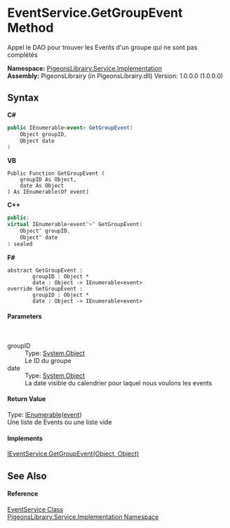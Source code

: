 # EventService.GetGroupEvent Method 
 

Appel le DAO pour trouver les Events d'un groupe qui ne sont pas complétés

**Namespace:**&nbsp;<a href="61ea8cdd-bbb0-4640-7fbb-d4c259f85123">PigeonsLibrairy.Service.Implementation</a><br />**Assembly:**&nbsp;PigeonsLibrairy (in PigeonsLibrairy.dll) Version: 1.0.0.0 (1.0.0.0)

## Syntax

**C#**<br />
``` C#
public IEnumerable<event> GetGroupEvent(
	Object groupID,
	Object date
)
```

**VB**<br />
``` VB
Public Function GetGroupEvent ( 
	groupID As Object,
	date As Object
) As IEnumerable(Of event)
```

**C++**<br />
``` C++
public:
virtual IEnumerable<event^>^ GetGroupEvent(
	Object^ groupID, 
	Object^ date
) sealed
```

**F#**<br />
``` F#
abstract GetGroupEvent : 
        groupID : Object * 
        date : Object -> IEnumerable<event> 
override GetGroupEvent : 
        groupID : Object * 
        date : Object -> IEnumerable<event> 
```


#### Parameters
&nbsp;<dl><dt>groupID</dt><dd>Type: <a href="http://msdn2.microsoft.com/en-us/library/e5kfa45b" target="_blank">System.Object</a><br />Le ID du groupe</dd><dt>date</dt><dd>Type: <a href="http://msdn2.microsoft.com/en-us/library/e5kfa45b" target="_blank">System.Object</a><br />La date visible du calendrier pour laquel nous voulons les events</dd></dl>

#### Return Value
Type: <a href="http://msdn2.microsoft.com/en-us/library/9eekhta0" target="_blank">IEnumerable</a>(<a href="62ad5042-cbd2-c4c9-25f7-10ea54ad8366">event</a>)<br />Une liste de Events ou une liste vide

#### Implements
<a href="17d544ee-1c46-9642-7986-6eb61f7fc876">IEventService.GetGroupEvent(Object, Object)</a><br />

## See Also


#### Reference
<a href="e5e88bd9-1f4b-d606-b1c5-f9f94b87bcde">EventService Class</a><br /><a href="61ea8cdd-bbb0-4640-7fbb-d4c259f85123">PigeonsLibrairy.Service.Implementation Namespace</a><br />